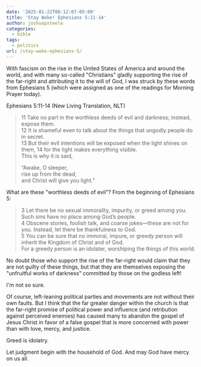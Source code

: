 ```yaml
---
date: '2025-01-22T08:12:07-05:00'
title: 'Stay Woke! Ephesians 5:11-14'
author: joshuapsteele
categories:
  - bible
tags:
  - politics
url: /stay-woke-ephesians-5/
---
```

With fascism on the rise in the United States of America and around the world, and with many so-called "Christians" gladly supporting the rise of the far-right and attributing it to the will of God, I was struck by these words from Ephesians 5 (which were assigned as one of the readings for Morning Prayer today).

Ephesians 5:11-14 (New Living Translation, NLT)

> 11 Take no part in the worthless deeds of evil and darkness; instead, expose them.  
> 12 It is shameful even to talk about the things that ungodly people do in secret.  
> 13 But their evil intentions will be exposed when the light shines on them, 14 for the light makes everything visible.  
> This is why it is said,  
>  
> “Awake, O sleeper,  
>     rise up from the dead,  
>     and Christ will give you light.”  

What are these "worthless deeds of evil"? From the beginning of Ephesians 5:

> 3 Let there be no sexual immorality, impurity, or greed among you. Such sins have no place among God’s people.  
> 4 Obscene stories, foolish talk, and coarse jokes—these are not for you. Instead, let there be thankfulness to God.  
> 5 You can be sure that no immoral, impure, or greedy person will inherit the Kingdom of Christ and of God.  
> For a greedy person is an idolater, worshiping the things of this world.

No doubt those who support the rise of the far-right would claim that they are not guilty of these things, but that they are themselves exposing the "unfruitful works of darkness" committed by those on the godless left!

I'm not so sure. 

Of course, left-leaning political parties and movements are not without their own faults. But I think that the far greater danger within the church is that the far-right promise of political power and influence (and retribution against perceived enemies) has caused many to abandon the gospel of Jesus Christ in favor of a false gospel that is more concerned with power than with love, mercy, and justice.

Greed is idolatry.

Let judgment begin with the household of God. And may God have mercy on us all.
